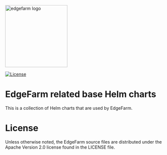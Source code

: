 <img width="200" alt="edgefarm logo" src="https://www.ci4rail.com/wp-content/uploads/2021/09/EdgeFarm_transparent-1.png">

[![License][License-Image]][License-Url]

[License-Url]: https://www.apache.org/licenses/LICENSE-2.0
[License-Image]: https://img.shields.io/badge/License-Apache2-blue.svg

# EdgeFarm related base Helm charts

This is a collection of Helm charts that are used by EdgeFarm.

# License

Unless otherwise noted, the EdgeFarm source files are distributed
under the Apache Version 2.0 license found in the LICENSE file.
